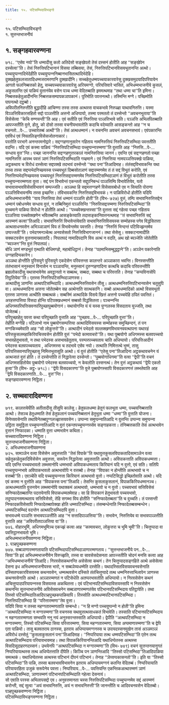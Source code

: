 ```yaml
---
title: १५. पटिसम्भिदाविभङ्गो

---
```

१५. पटिसम्भिदाविभङ्गो  
१. सुत्तन्तभाजनीयं  


## १. सङ्गहवारवण्णना

७१८. ‘‘एसेव नयो’’ति धम्मादीसु कतो अतिदेसो सङ्खेपतो तेसं दस्सनं होतीति आह ‘‘सङ्खेपेन दस्सेत्वा’’ति। तेसं निरुत्तिपटिभानानं विसया तब्बिसया, तेसं, निरुत्तिपटिभानविसयभूतानन्ति अत्थो। पच्‍चयुप्पन्‍नादिभेदेहीति पच्‍चयुप्पन्‍ननिब्बानभासितत्थादिभेदेहि।  
दुक्खहेतुफलजातादिधम्मजरामरणानि दुक्खादीनि। सच्‍चहेतुधम्मपच्‍चयाकारवारेसु दुक्खसमुदयादिपरियायेन आगतो फलनिब्बत्तको हेतु, सच्‍चपच्‍चयाकारवारेसु अरियमग्गो, परियत्तिवारे भासितं, अभिधम्मभाजनीये कुसलं, अकुसलन्ति एवं पाळियं वुत्तानंयेव वसेन पञ्‍च धम्मा वेदितब्बाति इममत्थमाह ‘‘तथा धम्मा चा’’ति इमिना।  
निब्बत्तकहेतुआदीनन्ति निब्बत्तकसम्पापकञापकानं। पुरिमोति पवत्तनत्थो। तस्मिन्ति मग्गे। पच्छिमोति पापनत्थो दट्ठब्बो।  
अविपरीतनिरुत्तीति बुद्धादीहि आचिण्णा तस्स तस्स अत्थस्स वाचकभावे निरुळ्हा याथावनिरुत्ति। यस्मा विञ्‍ञत्तिविकारसहितो सद्दो पञ्‍ञत्तीति अत्तनो अधिप्पायो, तस्मा परमततो तं दस्सेन्तो ‘‘अवचनभूताया’’ति विसेसेत्वा ‘‘केचि वण्णयन्ती’’ति आह। एवं सतीति एवं निरुत्तिया पञ्‍ञत्तिभावे सति। पञ्‍ञत्ति अभिलपितब्बाति आपज्‍जतीति वुत्ते, होतु, को दोसो तस्सा वचनीयभावतोति कदाचि वदेय्याति आसङ्कन्तो आह ‘‘न च वचनतो…पे॰… उच्‍चारेतब्बं अत्थी’’ति। तेसं अत्थधम्मानं। न वचनन्ति अवचनं अवचनसभावं। एवंपकारन्ति एवंविधं एवं नियतलिङ्गविसेसजोतनाकारं।  
परतोति परभागे अनन्तरमनोद्वारे। सद्दग्गहणानुसारेन गहिताय नामनिरुत्तियं निरुत्तिपटिसम्भिदा पवत्ततीति वदन्ति। यदि एवं कस्मा पाळियं ‘‘निरुत्तिपटिसम्भिदा पच्‍चुप्पन्‍नारम्मणा’’ति वुत्ताति आह ‘‘निरुत्ति…पे॰… सन्धाय वुत्त’’न्ति। पच्छा जाननन्ति सद्दग्गहणुत्तरकालं नामनिरुत्तिया जाननं। एवन्ति एवं सद्दग्गहणतो पच्छा नामनिरुत्तिं आरब्भ पवत्तं ञाणं निरुत्तिपटिसम्भिदाति गय्हमाने। एवं निरुत्तिया नामपञ्‍ञत्तिपक्खे पाळिया, अट्ठकथाय च विरोधं दस्सेत्वा सद्दपक्खे तदभावं दस्सेन्तो ‘‘यथा पना’’तिआदिमाह। तंतंसद्दविभावकन्ति यथा तस्स तस्स सद्दप्पभेदनिच्छयस्स पच्‍चयभूतं दिब्बसोतञाणं सद्दारम्मणमेव तं तं सद्दं विभूतं करोति, एवं निरुत्तिप्पभेदनिच्छयस्स पच्‍चयभूतं निरुत्तिसद्दारम्मणमेव निरुत्तिपटिसम्भिदाञाणं तं विभूतं करोतीति तस्स पच्‍चुप्पन्‍नारम्मणता वुत्ता। सद्दं पन विभावेन्तं एकन्ततो सद्दूपनिबन्धं पञ्‍ञत्तिम्पि विभावेतियेव, यतो सभावासभावविसेसविभावनं सम्पज्‍जति। अञ्‍ञथा हि सद्दमत्तग्गहणे विसेसावबोधो एव न सियाति पोराणा पञ्‍ञत्तिविभावनम्पि तस्स इच्छन्ति। तंविभावकन्ति निरुत्तिसद्दविभावकं। न पाळिविरोधो होतीति यदिपि अभिधम्मभाजनीये ‘‘याय निरुत्तिया तेसं धम्मानं पञ्‍ञत्ति होती’’ति (विभ॰ ७२७) वुत्तं, तम्पि सभावनिरुत्तिसद्देन धम्मानं पबोधनमेव सन्धाय वुत्तं, न तब्बिनिमुत्तं पञ्‍ञत्तिन्ति ‘‘निरुत्तिसद्दारम्मणा निरुत्तिपटिसम्भिदा’’ति वुच्‍चमाने पाळिया विरोधो न होतीति अत्थो। ‘‘पच्‍चवेक्खन्तस्सा’’ति वुत्तत्ता सद्दं गहेत्वा पच्छा गहिताय पञ्‍ञत्तिया पच्‍चवेक्खणेन भवितब्बन्ति आसङ्केय्याति तदासङ्कानिवत्तनत्थमाह ‘‘तं सभावनिरुत्तिं सद्दं आरम्मणं कत्वा’’तिआदि। सभावनिरुत्तिं विभावेन्तंयेवाति सभावनिरुत्तिविसयस्स सम्मोहस्स पगेव विद्धंसितत्ता अत्थसाधनवसेन अभिञ्‍ञाञाणं विय तं विभावेन्तमेव पवत्तति। तेनाह ‘‘निरुत्तिं भिन्दन्तं पटिविज्झन्तमेव उप्पज्‍जती’’ति। पभेदगमनञ्‍चेत्थ अनवसेसतो निरुत्तिविभागजाननं। तथा सेसेसु। सक्‍कटनामादीति सक्‍कटवसेन वुत्तनामाख्यातादि। निपातपदं नामादिपदानि विय अत्थं न वदति, अथ खो ब्यञ्‍जेति जोतेतीति ‘‘ब्यञ्‍जन’’न्ति वुत्तं निपातपदं।  
बोधि ञाणं मण्डभूतं एत्थाति बोधिमण्डो, महाबोधिट्ठानं। तेनाह ‘‘पठमाभिसम्बुद्धट्ठाने’’ति। अञ्‍ञेन पकारेनाति उग्गहादिप्पकारेन।  
अञ्‍ञथा होन्तीति पुरिसयुगे पुरिसयुगे एकदेसेन परिवत्तन्ता कालन्तरे अञ्‍ञाकारा भवन्ति। विनस्सन्तीति तंतंभासानं मनुस्सानं विनासेन न पञ्‍ञायन्ति, मनुस्सानं दुरुग्गहणादिना कत्थचि कदाचि परिवत्तन्तीपि ब्रह्मलोकादीसु यथासभावेनेव अवट्ठानतो न सब्बत्थ, सब्बदा, सब्बथा च परिवत्तति। तेनाह ‘‘कप्पविनासेपि तिट्ठतियेवा’’ति। एतस्स निरुत्तिपटिसम्भिदाञाणस्स।  
अत्थादीसु ञाणन्ति अत्थपटिसम्भिदादि। अत्थधम्मनिरुत्तिवसेन तीसु। अत्थधम्मनिरुत्तिपटिभानवसेन चतूसुपि वा। अत्थधम्मादिना अत्तना जोतेतब्बेन सह अत्थेनाति सात्थकानि। सब्बो अत्थधम्मादिको अत्थो विसयभूतो एतस्स ञाणस्स अत्थीति सब्बत्थकं। सब्बस्मिं अत्थादिके विसये खित्तं अत्तनो पच्‍चयेहि ठपितं पवत्तितं। अरहत्तप्पत्तिया विसदा होन्ति पटिपक्खधम्मानं सब्बसो विद्धंसितत्ता। पञ्‍चन्‍नन्ति अधिगमपरियत्तिसवनपरिपुच्छापुब्बयोगानं। यथायोगन्ति यं यं यस्स पुग्गलस्स विसदताय युज्‍जति, तथा योजेतब्बं।  
परिपुच्छाहेतु पवत्ता कथा परिपुच्छाति वुत्ताति आह ‘‘पुच्छाय…पे॰… परिपुच्छाति वुत्ता’’ति।  
तेहीति मग्गेहि। पटिलाभो नाम पुब्बयोगसम्पत्तिया अत्थादिविसयस्स सम्मोहस्स समुच्छिन्दनं, तं पन मग्गकिच्‍चमेवाति आह ‘‘सो लोकुत्तरो’’ति। अत्थादीनं पभेदतो सल्‍लक्खणविभावनववत्थापना यथारहं परित्तकुसलमहाकिरियचित्तवसेन होतीति वुत्तं ‘‘पभेदो कामावचरो’’ति। यथा पुब्बयोगो अधिगमस्स बलवपच्‍चयो सभावहेतुभावतो, न तथा पभेदस्स असभावहेतुताय, परम्परपच्‍चयताय चाति अधिप्पायो। परियत्तिआदीनं पभेदस्स बलवपच्‍चयताय , अधिगमस्स च तदभावे एसेव नयो। तत्थाति निमित्तत्थे भुम्मं, तासु परियत्तिसवनपरिपुच्छासु निमित्तभूतासूति अत्थो। यं वुत्तं होतीति ‘‘एतेसु पना’’तिआदिना अट्ठकथावचनेन यं अत्थजातं वुत्तं होति। तं दस्सेन्तोति तं निद्धारेत्वा दस्सेन्तो। ‘‘पुब्बयोगाधिगमा’’ति वत्वा ‘‘द्वेपी’’ति वचनं अधिगमसहितोयेव पुब्बयोगो पभेदस्स बलवपच्‍चयो, न केवलोति दस्सनत्थं। तेन वुत्तं अट्ठकथायं ‘‘द्वेपि एकतो हुत्वा’’ति (विभ॰ अट्ठ॰ ७१८)। ‘‘द्वेपि विसदकारणा’’ति वुत्ते पुब्बयोगस्सापि विसदकारणत्तं लब्भतेवाति आह ‘‘द्वेपि विसदकारणाति…पे॰… वुत्त’’न्ति।  
सङ्गहवारवण्णना निट्ठिता।  


## २. सच्‍चवारादिवण्णना

७१९. कालत्तयेपीति अतीतादीसु तीसुपि कालेसु। हेतुफलधम्मा हेतूनं फलभूता धम्मा, पच्‍चयनिब्बत्ताति अत्थो। तेसञ्‍च हेतुधम्माति तेसं हेतुफलानं पच्‍चयनिब्बत्तानं हेतुभूता धम्मा ‘‘धम्मा’’ति वुत्ताति योजना। विनेय्यवसेनाति तथाविनेतब्बपुग्गलज्झासयवसेन। उप्पन्‍ना समुप्पन्‍नातिआदि न वुत्तन्ति उप्पन्‍ना समुप्पन्‍ना उट्ठिता समुट्ठिता पच्‍चुप्पन्‍नातिआदि न वुत्तं एकन्तपच्‍चुप्पन्‍नस्सेव सङ्गाहकत्ता। तंनिब्बत्तकाति तेसं अत्थभावेन वुत्तानं निप्फादका। धम्माति वुत्ता धम्मभावेन कथिता।  
सच्‍चवारादिवण्णना निट्ठिता।  
सुत्तन्तभाजनीयवण्णना निट्ठिता।  
२. अभिधम्मभाजनीयवण्णना  
७२५. सामञ्‍ञेन वत्वा विसेसेन अवुत्तत्ताति ‘‘तेसं विपाके’’ति यथावुत्तकुसलविपाकतादिसामञ्‍ञेन वत्वा सहेतुकाहेतुकादिविसेसेन अवुत्तत्ता, सरूपेन निद्धारेत्वा अवुत्तत्ताति अत्थो। अविपाकत्ताति अविपाकधम्मत्ता। यदि एवन्ति पच्‍चयभावतो लब्भमानोपि धम्मभावो अविपाकधम्मताय किरियानं यदि न वुत्तो, एवं सति। सतिपि पच्‍चयुप्पन्‍नभावे अविपाकभावतो अत्थभावोपि न वत्तब्बो। तेनाह ‘‘विपाका न होन्तीति अत्थभावो च न वत्तब्बो’’ति। एवञ्‍चेति यदि पच्‍चयुप्पन्‍नत्ता किरियानं अत्थभावो वुत्तो। नप्पटिसिद्धो इच्छितोवाति अत्थो। यदि एवं कस्मा न वुत्तोति आह ‘‘विपाकस्स पना’’तिआदि। तेसन्ति कुसलाकुसलानं, विपाककिरियधम्मानञ्‍च। अत्थधम्मताति वुत्तनयेन लब्भमानोपि यथाक्‍कमं अत्थभावो, धम्मभावो च न वुत्तो। पच्‍चयभावं सत्तिविसेसं सनिप्फादेतब्बतन्ति पदत्तयेनापि विपाकधम्मतमेवाह। सा हि विपाकानं हेतुभावतो पच्‍चयभावो, तदुप्पादनसमत्थताय सत्तिविसेसो, तेहि सगब्भा विय होतीति ‘‘सनिप्फादेतब्बता’’ति च वुच्‍चति। तं पस्सन्ती निप्फादकविसेसापि निप्फादेतब्बापेक्खा होति धम्मपटिसम्भिदा। तंसम्बन्धेनाति निप्फादेतब्बसम्बन्धेन। धम्मपटिसम्भिदं वदन्तेन अत्थपटिसम्भिदापि वुत्ता।  
सभावधम्मे पञ्‍ञत्ति सभावपञ्‍ञत्तीति आह ‘‘न सत्तादिपञ्‍ञत्तिया’’ति। सभावेन, निरुत्तियेव वा सभावपञ्‍ञत्तीति वुत्ताति आह ‘‘अविपरीतपञ्‍ञत्तिया वा’’ति।  
७४६. वोहारभूमिं, अधिगमभूमिञ्‍च एकज्झं कत्वा आह ‘‘कामावचरा, लोकुत्तरा च भूमि भूमी’’ति। चित्तुप्पादा वा पवत्तिट्ठानभावतो भूमि।  
अभिधम्मभाजनीयवण्णना निट्ठिता।  
३. पञ्हपुच्छकवण्णना  
७४७. सब्बञाणारम्मणतायाति पटिसम्भिदापटिसम्भिदाञाणारम्मणताय। ‘‘सुत्तन्तभाजनीये पन…पे॰… सिया’’ति इदं अभिधम्मभाजनीयेन विरुज्झति, तस्स वा सावसेसदेसनता आपज्‍जतीति चोदनं मनसि कत्वा आह ‘‘अभिधम्मभाजनीये’’तिआदि। निरवसेसकथनन्ति असेसेत्वा कथनं। तेन चित्तुप्पादसङ्गहिते अत्थे असेसेत्वा देसना इध अभिधम्मभाजनीयस्स भारो, न सब्बञेय्यधम्मेति दस्सेति। यथादस्सितविसयवचनवसेनाति दस्सितप्पकारविसयस्स कथनवसेन, धम्मत्थवसेन दस्सिते तंतंचित्तुप्पादे तत्थ धम्मनिरुत्ताभिलापेन ञाणस्स कथनवसेनाति अत्थो। अञ्‍ञारम्मणतं न पटिसेधेति अतप्परभावतोति अधिप्पायो। न निरवसेसेन कथनं अचित्तुप्पादपरियापन्‍नस्स विसयस्स अकथितत्ता। एवं पटिभानपटिसम्भिदाविसयस्सापि न निरवसेसेन कथनन्ति सुत्तन्तभाजनीये अविसेसवचनेन सब्बञाणारम्मणतंयेव पटिभानपटिसम्भिदाय पतिट्ठापेति। तथा तिस्सो पटिसम्भिदातिआदिपञ्हपुच्छकपाळियापि। तिस्सोति अत्थधम्मपटिभानपटिसम्भिदा। निरुत्तिपटिसम्भिदा हि ‘‘परित्तारम्मणा’’तेव वुत्ता।  
यदिपि सिया न तस्सा महग्गतारम्मणताति सम्बन्धो। ‘‘न हि मग्गो पच्‍चयुप्पन्‍नो न होती’’ति इमिना ‘‘अत्थपटिसम्भिदा न मग्गारम्मणा’’ति वचनस्स यथावुत्तत्थसाधकतं विभावेति। तस्साति पटिभानपटिसम्भिदाय न महग्गतारम्मणता सम्भवति ननु नयं अनुस्सरन्तस्साति अधिप्पायो। द्वेपीति ‘‘अत्थपटिसम्भिदा न मग्गारम्मणा, तिस्सो पटिसम्भिदा सिया परित्तारम्मणा, सिया महग्गतारम्मणा, सिया अप्पमाणारम्मणा’’ति च द्वेपि एता पाळियो। तासु बलवतराय ठानस्स, इतराय अधिप्पायमग्गनस्स च उपायदस्सनमुखेन तासं अञ्‍ञमञ्‍ञं अविरोधं दस्सेतुं ‘‘कुसलाकुसलानं पना’’तिआदिमाह। ‘‘निप्परियाया तत्थ धम्मपटिसम्भिदा’’ति एतेन तत्थ अत्थपटिसम्भिदाय परियायभावमाह। तथा विपाककिरियानन्तिआदि यथाधिप्पेतस्स अत्थस्स विसदिसूदाहरणदस्सनं। उभयेनपि ‘‘अत्थपटिसम्भिदा न मग्गारम्मणा’’ति (विभ॰ ७४९) वचनं सुत्तन्तनयानुगतं निप्परियायत्थस्स तत्थ अधिप्पेतत्ताति दीपेति। किञ्‍चि पन ञाणन्तिआदि ‘‘तिस्सो पटिसम्भिदा’’तिआदिपाळिया समत्थकं। यथाधिप्पेतस्स अत्थस्स पटिभानं दीपनं पटिभानं। तेनाह ‘‘ञेय्यप्पकासनतो’’ति। इति या ‘‘तिस्सो पटिसम्भिदा’’ति पाळि, तस्सा बलवभावविभावनेन इतराय अधिप्पायमग्गनं कतन्ति वेदितब्बं। निप्परियायाति परियायरहिता उजुकं सरूपेनेव पवत्ता। निप्परियाय…पे॰… पवत्तियन्ति एकन्तिकअत्थारम्मणं ञाणं अत्थपटिसम्भिदा, ञाणारम्मणं पटिभानपटिसम्भिदाति गहेत्वा देसनायं।  
सो एवाति परस्स अभिलापसद्दो एव। अनुवत्तमानता चस्स निरुत्तिपटिसम्भिदा पच्‍चुप्पन्‍नमेव सद्दं आरम्मणं करोन्ती, सद्दं सुत्वा ‘‘अयं सभावनिरुत्ति, अयं न सभावनिरुत्ती’’ति जानन्तीति च आदिवचनवसेन वेदितब्बो।  
पञ्हपुच्छकवण्णना निट्ठिता।  
पटिसम्भिदाविभङ्गवण्णना निट्ठिता।  
